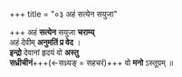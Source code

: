 +++
title = "०३ अहं सत्येन सयुजा"

+++
अहं **सत्येन** सयुजा **चराम्य्**  
अहं देवीम् **अनुमतिं प्र वेद** ।  
**इन्द्रो** देवानां हृदयं वो **अस्तु**  
**सध्रीचीनं**+++(←सध्र्यङ् = सहचरं)+++ वो **मनो** ऽस्तूग्रम् ॥